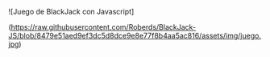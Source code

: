 ![Juego de BlackJack con Javascript]

(https://raw.githubusercontent.com/Roberds/BlackJack-JS/blob/8479e51aed9ef3dc5d8dce9e8e77f8b4aa5ac816/assets/img/juego.jpg)

